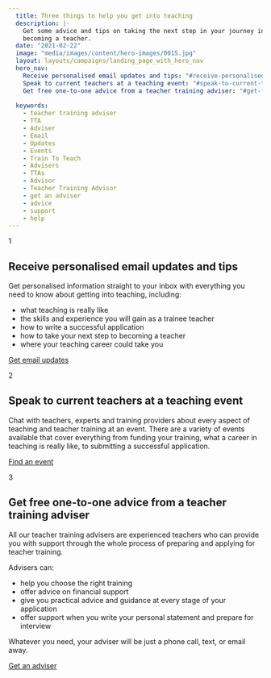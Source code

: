```yaml
---
  title: Three things to help you get into teaching
  description: |-
    Get some advice and tips on taking the next step in your journey into
    becoming a teacher.
  date: "2021-02-22"
  image: "media/images/content/hero-images/0015.jpg"
  layout: layouts/campaigns/landing_page_with_hero_nav
  hero_nav:
    Receive personalised email updates and tips: "#receive-personalised-email-updates-and-tips"
    Speak to current teachers at a teaching event: "#speak-to-current-teachers-at-a-teaching-event"
    Get free one-to-one advice from a teacher training adviser: "#get-free-one-to-one-advice-from-a-teacher-training-adviser"
    
  keywords:
    - teacher training adviser
    - TTA
    - Adviser
    - Email
    - Updates
    - Events
    - Train To Teach
    - Advisers
    - TTAs
    - Advisor
    - Teacher Training Advisor
    - get an adviser
    - advice
    - support
    - help
---
```


<div id="receive-personalised-email-updates-and-tips" class="numbered-heading">
  <span class="pink-rotated-number">1</span>
  <h2>Receive personalised email updates and tips</h2>
</div>

Get personalised information straight to your inbox with everything you need to know about getting into teaching, including:

* what teaching is really like
* the skills and experience you will gain as a trainee teacher
* how to write a successful application
* how to take your next step to becoming a teacher
* where your teaching career could take you

<a class="button" href="/mailinglist/signup/name"><span>Get email updates</span></a>

<div id="speak-to-current-teachers-at-a-teaching-event" class="numbered-heading">
  <span class="pink-rotated-number">2</span>
  <h2>Speak to current teachers at a teaching event</h2>
</div>

Chat with teachers, experts and training providers about every aspect of teaching and teacher training at an event. There are a variety of events available that cover everything from funding your training, what a career in teaching is really like, to submitting a successful application.

<a class="button" href="/events"><span>Find an event</span></a>

<div id="get-free-one-to-one-advice-from-a-teacher-training-adviser" class="numbered-heading">
  <span class="pink-rotated-number">3</span>
  <h2>Get free one-to-one advice from a teacher training adviser</h2>
</div>

All our teacher training advisers are experienced teachers who can provide you with support through the whole process of preparing and applying for teacher training.

Advisers can:

- help you choose the right training
- offer advice on financial support
- give you practical advice and guidance at every stage of your application
- offer support when you write your personal statement and prepare for interview

Whatever you need, your adviser will be just a phone call, text, or email away.

<a class="button" href="/tta-service"><span>Get an adviser</span></a>

